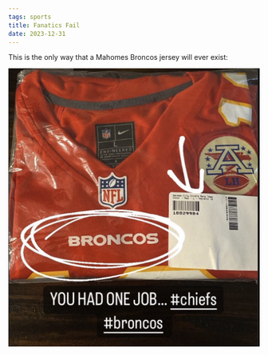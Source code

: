 ```yaml
---
tags: sports
title: Fanatics Fail
date: 2023-12-31
---
```


This is the only way that a Mahomes Broncos jersey will ever exist:

![fanaticsfail](https://raw.githubusercontent.com/muneer78/muneer78.github.io/master/images/fanaticsfail.png)